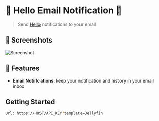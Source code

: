 # 🧩 Hello Email Notification 🧩

> Send [Hello](https://github.com/user/hello) notifications to your email

## 🌠️ Screenshots

![Screenshot](./screenshot.png)

## 🌟 Features

- **Email Notiifcations**: keep your notification and history in your email inbox

## Getting Started

```sh
Url: https://HOST/API_KEY?template=Jellyfin
```